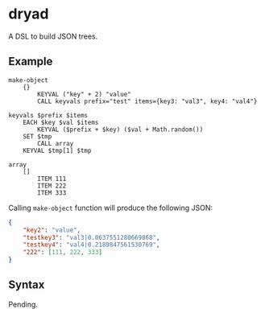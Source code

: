 # dryad

A DSL to build JSON trees.


## Example

```
make-object
    {}
        KEYVAL ("key" + 2) "value"
        CALL keyvals prefix="test" items={key3: "val3", key4: "val4"}

keyvals $prefix $items
    EACH $key $val $items
        KEYVAL ($prefix + $key) ($val + Math.random())
    SET $tmp
        CALL array
    KEYVAL $tmp[1] $tmp

array
    []
        ITEM 111
        ITEM 222
        ITEM 333
```

Calling `make-object` function will produce the following JSON:

```json
{
    "key2": "value",
    "testkey3": "val3|0.0637551280669868",
    "testkey4": "val4|0.2189847561530769",
    "222": [111, 222, 333]
}
```

## Syntax

Pending.
